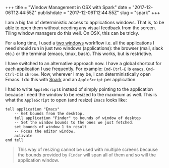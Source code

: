 +++
title = "Window Management in OSX with Spark"
date = "2017-12-06T12:44:55Z"
publishdate = "2017-12-06T12:44:55Z"
slug = "spark"
+++

I am a big fan of deterministic access to applications windows. That is, to be
able to open them without needing any visual feedback from the screen. Tiling
window managers do this well. On OSX, this can be tricky.

For a long time, I used a [two windows](/two-windows/) workflow i.e. all the
applications I need should run in just two windows (applications): the browser
(mail, slack etc.) or the terminal (emacs, tmux, bash).  This works, but is
restrictive.

I have switched to an alternative approach now. I have a global shortcut for
each application I use frequently. For example: `Cmd-Ctrl-E` is `emacs`,
`Cmd-Ctrl-C` is `chrome`. Now, wherever I may be, I can deterministically open
Emacs. I do this with [Spark](https://www.shadowlab.org/softwares/spark.php) and
an `AppleScript` per application.

I had to write `AppleScript`s instead of simply pointing to the application
because I need the window to be resized to the maximum as well. This is what
the `AppleScript` to open (and resize) `Emacs` looks like:

```applescript
tell application "Emacs"
	-- Get bounds from the desktop.
	tell application "Finder" to bounds of window of desktop
	-- Set the window bounds to the ones we just fetched.
	set bounds of window 1 to result
	-- Focus the editor window.
	activate
end tell
```

> This way of resizing cannot be used with multiple screens because the bounds
> provided by `Finder` will span all of them and so will the application window.
